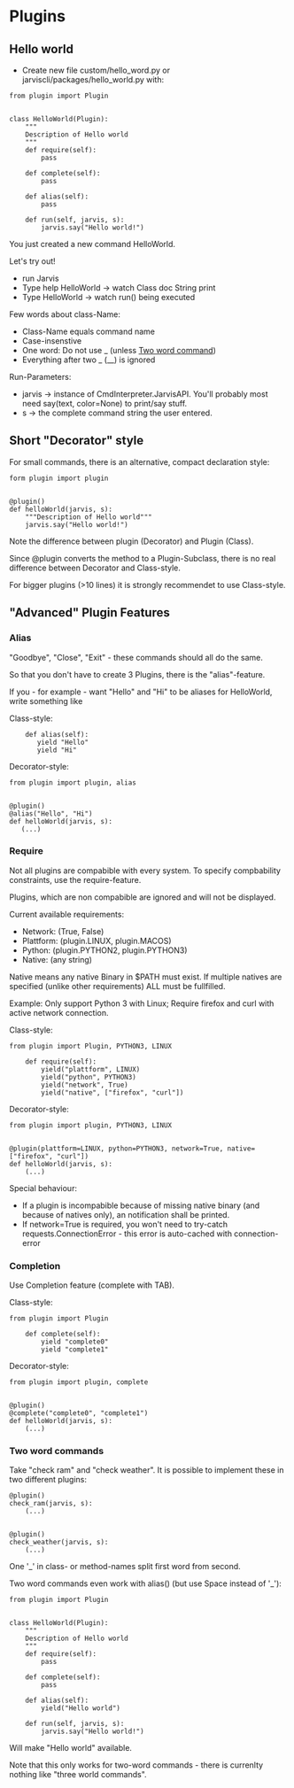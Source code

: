 # Plugins

## Hello world

* Create new file custom/hello_word.py or jarviscli/packages/hello_world.py with:

```
from plugin import Plugin


class HelloWorld(Plugin):
    """
    Description of Hello world
    """
    def require(self):
        pass

    def complete(self):
        pass

    def alias(self):
        pass

    def run(self, jarvis, s):
        jarvis.say("Hello world!")
```

You just created a new command HelloWorld.

Let's try out!

* run Jarvis
* Type help HelloWorld -> watch Class doc String print
* Type HelloWorld -> watch run() being executed

Few words about class-Name:

* Class-Name equals command name
* Case-insenstive
* One word: Do not use _ (unless [Two word command](PLUGINS.md#two-word-commands))
* Everything after two _ (__) is ignored


Run-Parameters:

* jarvis -> instance of CmdInterpreter.JarvisAPI. You'll probably most need say(text, color=None) to print/say stuff.
* s -> the complete command string the user entered.


## Short "Decorator" style

For small commands, there is an alternative, compact declaration style:

```
form plugin import plugin


@plugin()
def helloWorld(jarvis, s):
    """Description of Hello world"""
    jarvis.say("Hello world!")
```

Note the difference between plugin (Decorator) and Plugin (Class).

Since @plugin converts the method to a Plugin-Subclass, there is no real difference between Decorator and Class-style.

For bigger plugins (>10 lines) it is strongly recommendet to use Class-style. 



## "Advanced" Plugin Features

### Alias

"Goodbye", "Close", "Exit" - these commands should all do the same.

So that you don't have to create 3 Plugins, there is the "alias"-feature.

If you - for example - want "Hello" and "Hi" to be aliases for HelloWorld, write something like

Class-style:
```
    def alias(self):
       yield "Hello"
       yield "Hi"
```
Decorator-style:
```
from plugin import plugin, alias


@plugin()
@alias("Hello", "Hi")
def helloWorld(jarvis, s):
   (...)
```

### Require

Not all plugins are compabible with every system. To specify compbability constraints, use the require-feature.

Plugins, which are non compabible are ignored and will not be displayed.

Current available requirements:

* Network: (True, False)
* Plattform: (plugin.LINUX, plugin.MACOS)
* Python: (plugin.PYTHON2, plugin.PYTHON3)
* Native: (any string)

Native means any native Binary in $PATH must exist. If multiple natives are specified (unlike other requirements) ALL must be fullfilled.

Example: Only support Python 3 with Linux; Require firefox and curl with active network connection.

Class-style:
```
from plugin import Plugin, PYTHON3, LINUX

    def require(self):
        yield("plattform", LINUX)
        yield("python", PYTHON3)
        yield("network", True)
        yield("native", ["firefox", "curl"])
```

Decorator-style:
```
from plugin import plugin, PYTHON3, LINUX


@plugin(plattform=LINUX, python=PYTHON3, network=True, native=["firefox", "curl"])
def helloWorld(jarvis, s):
    (...)
```

Special behaviour:

* If a plugin is incompabible because of missing native binary (and because of natives only), an notification shall be printed.
* If network=True is required, you won't need to try-catch requests.ConnectionError - this error is auto-cached with connection-error


### Completion

Use Completion feature (complete with TAB).

Class-style:
```
from plugin import Plugin

    def complete(self):
        yield "complete0"
        yield "complete1"
```

Decorator-style:
```
from plugin import plugin, complete


@plugin()
@complete("complete0", "complete1")
def helloWorld(jarvis, s):
    (...)
```


### Two word commands

Take "check ram" and "check weather". It is possible to implement these in two different plugins:

```
@plugin()
check_ram(jarvis, s):
    (...)


@plugin()
check_weather(jarvis, s):
    (...)
```

One '_' in class- or method-names split first word from second.

Two word commands even work with alias() (but use Space instead of '_'):

```
from plugin import Plugin


class HelloWorld(Plugin):
    """
    Description of Hello world
    """
    def require(self):
        pass

    def complete(self):
        pass

    def alias(self):
        yield("Hello world")

    def run(self, jarvis, s):
        jarvis.say("Hello world!")
```

Will make "Hello world" available.

Note that this only works for two-word commands - there is currenlty nothing like "three world commands".
